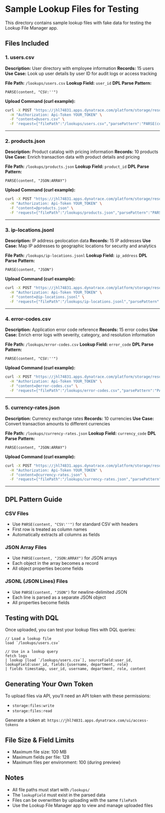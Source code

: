 # Sample Lookup Files for Testing

This directory contains sample lookup files with fake data for testing the Lookup File Manager app.

## Files Included

### 1. users.csv
**Description:** User directory with employee information
**Records:** 15 users
**Use Case:** Look up user details by user ID for audit logs or access tracking

**File Path:** `/lookups/users.csv`
**Lookup Field:** `user_id`
**DPL Parse Pattern:**
```
PARSE(content, "CSV:''")
```

**Upload Command (curl example):**
```bash
curl -X POST "https://jhl74831.apps.dynatrace.com/platform/storage/resource-store/v1/files/tabular/lookup:upload" \
  -H "Authorization: Api-Token YOUR_TOKEN" \
  -F "content=@users.csv" \
  -F 'request={"filePath":"/lookups/users.csv","parsePattern":"PARSE(content, \"CSV:'''\")","lookupField":"user_id","displayName":"User Directory","description":"Employee user information"}'
```

---

### 2. products.json
**Description:** Product catalog with pricing information
**Records:** 10 products
**Use Case:** Enrich transaction data with product details and pricing

**File Path:** `/lookups/products.json`
**Lookup Field:** `product_id`
**DPL Parse Pattern:**
```
PARSE(content, "JSON:ARRAY")
```

**Upload Command (curl example):**
```bash
curl -X POST "https://jhl74831.apps.dynatrace.com/platform/storage/resource-store/v1/files/tabular/lookup:upload" \
  -H "Authorization: Api-Token YOUR_TOKEN" \
  -F "content=@products.json" \
  -F 'request={"filePath":"/lookups/products.json","parsePattern":"PARSE(content, \"JSON:ARRAY\")","lookupField":"product_id","displayName":"Product Catalog","description":"Product information with pricing"}'
```

---

### 3. ip-locations.jsonl
**Description:** IP address geolocation data
**Records:** 15 IP addresses
**Use Case:** Map IP addresses to geographic locations for security and analytics

**File Path:** `/lookups/ip-locations.jsonl`
**Lookup Field:** `ip_address`
**DPL Parse Pattern:**
```
PARSE(content, "JSON")
```

**Upload Command (curl example):**
```bash
curl -X POST "https://jhl74831.apps.dynatrace.com/platform/storage/resource-store/v1/files/tabular/lookup:upload" \
  -H "Authorization: Api-Token YOUR_TOKEN" \
  -F "content=@ip-locations.jsonl" \
  -F 'request={"filePath":"/lookups/ip-locations.jsonl","parsePattern":"PARSE(content, \"JSON\")","lookupField":"ip_address","displayName":"IP Geolocation","description":"IP address to location mapping"}'
```

---

### 4. error-codes.csv
**Description:** Application error code reference
**Records:** 15 error codes
**Use Case:** Enrich error logs with severity, category, and resolution information

**File Path:** `/lookups/error-codes.csv`
**Lookup Field:** `error_code`
**DPL Parse Pattern:**
```
PARSE(content, "CSV:''")
```

**Upload Command (curl example):**
```bash
curl -X POST "https://jhl74831.apps.dynatrace.com/platform/storage/resource-store/v1/files/tabular/lookup:upload" \
  -H "Authorization: Api-Token YOUR_TOKEN" \
  -F "content=@error-codes.csv" \
  -F 'request={"filePath":"/lookups/error-codes.csv","parsePattern":"PARSE(content, \"CSV:'''\")","lookupField":"error_code","displayName":"Error Code Reference","description":"Application error codes with resolutions"}'
```

---

### 5. currency-rates.json
**Description:** Currency exchange rates
**Records:** 10 currencies
**Use Case:** Convert transaction amounts to different currencies

**File Path:** `/lookups/currency-rates.json`
**Lookup Field:** `currency_code`
**DPL Parse Pattern:**
```
PARSE(content, "JSON:ARRAY")
```

**Upload Command (curl example):**
```bash
curl -X POST "https://jhl74831.apps.dynatrace.com/platform/storage/resource-store/v1/files/tabular/lookup:upload" \
  -H "Authorization: Api-Token YOUR_TOKEN" \
  -F "content=@currency-rates.json" \
  -F 'request={"filePath":"/lookups/currency-rates.json","parsePattern":"PARSE(content, \"JSON:ARRAY\")","lookupField":"currency_code","displayName":"Currency Exchange Rates","description":"Current exchange rates for major currencies"}'
```

---

## DPL Pattern Guide

### CSV Files
- Use `PARSE(content, "CSV:''")`  for standard CSV with headers
- First row is treated as column names
- Automatically extracts all columns as fields

### JSON Array Files
- Use `PARSE(content, "JSON:ARRAY")` for JSON arrays
- Each object in the array becomes a record
- All object properties become fields

### JSONL (JSON Lines) Files
- Use `PARSE(content, "JSON")` for newline-delimited JSON
- Each line is parsed as a separate JSON object
- All properties become fields

## Testing with DQL

Once uploaded, you can test your lookup files with DQL queries:

```dql
// Load a lookup file
load `/lookups/users.csv`

// Use in a lookup query
fetch logs
| lookup [load `/lookups/users.csv`], sourceField:user_id, lookupField:user_id, fields:{username, department, role}
| fields timestamp, user_id, username, department, role, content
```

## Generating Your Own Token

To upload files via API, you'll need an API token with these permissions:
- `storage:files:write`
- `storage:files:read`

Generate a token at: `https://jhl74831.apps.dynatrace.com/ui/access-tokens`

## File Size & Field Limits

- Maximum file size: 100 MB
- Maximum fields per file: 128
- Maximum files per environment: 100 (during preview)

## Notes

- All file paths must start with `/lookups/`
- The `lookupField` must exist in the parsed data
- Files can be overwritten by uploading with the same `filePath`
- Use the Lookup File Manager app to view and manage uploaded files
